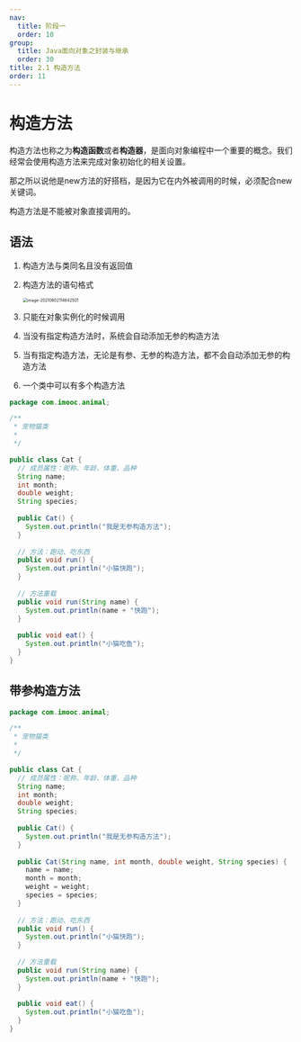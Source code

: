 ```yaml
---
nav:
  title: 阶段一
  order: 10
group:
  title: Java面向对象之封装与继承
  order: 30
title: 2.1 构造方法
order: 11
---
```


# 构造方法

构造方法也称之为**构造函数**或者**构造器**，是面向对象编程中一个重要的概念。我们经常会使用构造方法来完成对象初始化的相关设置。

那之所以说他是new方法的好搭档，是因为它在内外被调用的时候，必须配合new关键词。

构造方法是不能被对象直接调用的。

## 语法

1. 构造方法与类同名且没有返回值

2. 构造方法的语句格式

   <img src="https://wsk-mweb.oss-cn-hangzhou.aliyuncs.com/ipic/2021-06-02-034704.png" alt="image-20210602114642501" style="zoom:50%;" />



3. 只能在对象实例化的时候调用

4. 当没有指定构造方法时，系统会自动添加无参的构造方法
5. 当有指定构造方法，无论是有参、无参的构造方法，都不会自动添加无参的构造方法
6. 一个类中可以有多个构造方法

```java
package com.imooc.animal;

/**
 * 宠物猫类
 *
 */

public class Cat {
  // 成员属性：昵称、年龄、体重、品种
  String name;
  int month;
  double weight;
  String species;
  
  public Cat() {
    System.out.println("我是无参构造方法");
  }
  
  // 方法：跑动、吃东西
  public void run() {
    System.out.println("小猫快跑");
  }
  
  // 方法重载
  public void run(String name) {
    System.out.println(name + "快跑");
  }
  
  public void eat() {
    System.out.println("小猫吃鱼");
  }
}
```

## 带参构造方法

```java
package com.imooc.animal;

/**
 * 宠物猫类
 *
 */

public class Cat {
  // 成员属性：昵称、年龄、体重、品种
  String name;
  int month;
  double weight;
  String species;
  
  public Cat() {
    System.out.println("我是无参构造方法");
  }
  
  public Cat(String name, int month, double weight, String species) {
    name = name;
    month = month;
    weight = weight;
    species = species;
  }
  
  // 方法：跑动、吃东西
  public void run() {
    System.out.println("小猫快跑");
  }
  
  // 方法重载
  public void run(String name) {
    System.out.println(name + "快跑");
  }
  
  public void eat() {
    System.out.println("小猫吃鱼");
  }
}
```

